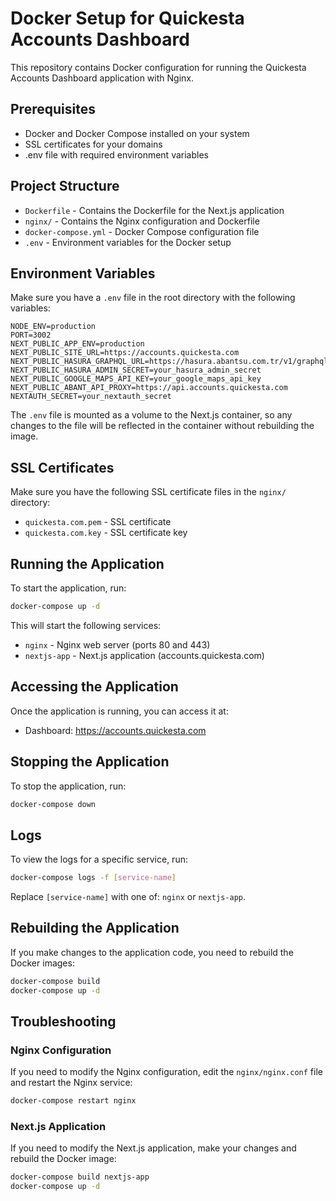 # Docker Setup for Quickesta Accounts Dashboard

This repository contains Docker configuration for running the Quickesta Accounts Dashboard application with Nginx.

## Prerequisites

- Docker and Docker Compose installed on your system
- SSL certificates for your domains
- .env file with required environment variables

## Project Structure

- `Dockerfile` - Contains the Dockerfile for the Next.js application
- `nginx/` - Contains the Nginx configuration and Dockerfile
- `docker-compose.yml` - Docker Compose configuration file
- `.env` - Environment variables for the Docker setup

## Environment Variables

Make sure you have a `.env` file in the root directory with the following variables:

```
NODE_ENV=production
PORT=3002
NEXT_PUBLIC_APP_ENV=production
NEXT_PUBLIC_SITE_URL=https://accounts.quickesta.com
NEXT_PUBLIC_HASURA_GRAPHQL_URL=https://hasura.abantsu.com.tr/v1/graphql
NEXT_PUBLIC_HASURA_ADMIN_SECRET=your_hasura_admin_secret
NEXT_PUBLIC_GOOGLE_MAPS_API_KEY=your_google_maps_api_key
NEXT_PUBLIC_ABANT_API_PROXY=https://api.accounts.quickesta.com
NEXTAUTH_SECRET=your_nextauth_secret
```

The `.env` file is mounted as a volume to the Next.js container, so any changes to the file will be reflected in the container without rebuilding the image.

## SSL Certificates

Make sure you have the following SSL certificate files in the `nginx/` directory:

- `quickesta.com.pem` - SSL certificate
- `quickesta.com.key` - SSL certificate key

## Running the Application

To start the application, run:

```bash
docker-compose up -d
```

This will start the following services:

- `nginx` - Nginx web server (ports 80 and 443)
- `nextjs-app` - Next.js application (accounts.quickesta.com)

## Accessing the Application

Once the application is running, you can access it at:

- Dashboard: https://accounts.quickesta.com

## Stopping the Application

To stop the application, run:

```bash
docker-compose down
```

## Logs

To view the logs for a specific service, run:

```bash
docker-compose logs -f [service-name]
```

Replace `[service-name]` with one of: `nginx` or `nextjs-app`.

## Rebuilding the Application

If you make changes to the application code, you need to rebuild the Docker images:

```bash
docker-compose build
docker-compose up -d
```

## Troubleshooting

### Nginx Configuration

If you need to modify the Nginx configuration, edit the `nginx/nginx.conf` file and restart the Nginx service:

```bash
docker-compose restart nginx
```

### Next.js Application

If you need to modify the Next.js application, make your changes and rebuild the Docker image:

```bash
docker-compose build nextjs-app
docker-compose up -d
```
